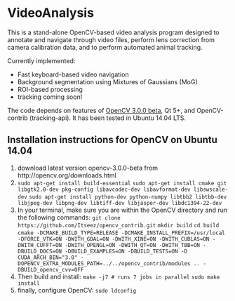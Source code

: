 VideoAnalysis
=============

This is a stand-alone OpenCV-based video analysis program designed to annotate and navigate through video files, perform lens correction from camera calibration data, and to perform automated animal tracking.

Currently implemented:
<ul>
	<li>Fast keyboard-based video navigation</li>
	<li>Background segmentation using Mixtures of Gaussians (MoG)</li>
	<li>ROI-based processing</li>
	<li>tracking coming soon!</li>
</ul>

The code depends on features of [OpenCV 3.0.0 beta](http://opencv.org/downloads.html), Qt 5+, and OpenCV-contrib (tracking-api). It has been tested in Ubuntu 14.04 LTS.

Installation instructions for OpenCV on Ubuntu 14.04
----------------------------------------------------

<ol>
	<li>download latest version opencv-3.0.0-beta from http://opencv.org/downloads.html</li>
	<li> <code>sudo apt-get install build-essential</code>
		<code>sudo apt-get install cmake git libgtk2.0-dev pkg-config libavcodec-dev libavformat-dev libswscale-dev</code>
		<code>sudo apt-get install python-dev python-numpy libtbb2 libtbb-dev libjpeg-dev libpng-dev libtiff-dev libjasper-dev libdc1394-22-dev</code></li>
	<li>In your terminal, make sure you are within the OpenCV directory and run the following commands:
	<code>git clone https://github.com/Itseez/opencv_contrib.git</code>
	<code>mkdir build</code>
	<code>cd build</code>
	<code>cmake -DCMAKE_BUILD_TYPE=RELEASE -DCMAKE_INSTALL_PREFIX=/usr/local -DFORCE_VTK=ON -DWITH_GDAL=ON -DWITH_XINE=ON -DWITH_CUBLAS=ON -DWITH_CUFFT=ON -DWITH_OPENGL=ON -DWITH_QT=ON -DWITH_TBB=ON -DBUILD_DOCS=ON -DBUILD_EXAMPLES=ON -DBUILD_TESTS=ON -D CUDA_ARCH_BIN="3.0" -DOPENCV_EXTRA_MODULES_PATH=../../opencv_contrib/modules .. -DBUILD_opencv_cvv=OFF</code></li>
	<li>Then build and install:
	<code>make -j7 # runs 7 jobs in parallel</code>
	<code>sudo make install</code></li>
	<li>finally, configure OpenCV: <code>sudo ldconfig</code></li>
</ol>

